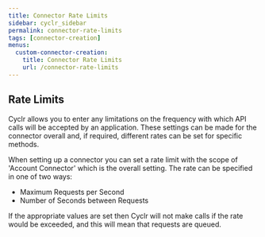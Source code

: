 ```yaml
---
title: Connector Rate Limits
sidebar: cyclr_sidebar
permalink: connector-rate-limits
tags: [connector-creation]
menus:
  custom-connector-creation:
    title: Connector Rate Limits
    url: /connector-rate-limits
---
```


## Rate Limits

Cyclr allows you to enter any limitations on the frequency with which API calls will be accepted by an application.  These settings can be made for the connector overall and, if required, different rates can be set for specific methods.

When setting up a connector you can set a rate limit with the scope of 'Account Connector' which is the overall setting.  The rate can be specified in one of two ways:

* Maximum Requests per Second
* Number of Seconds between Requests

If the appropriate values are set then Cyclr will not make calls if the rate would be exceeded, and this will mean that requests are queued.
